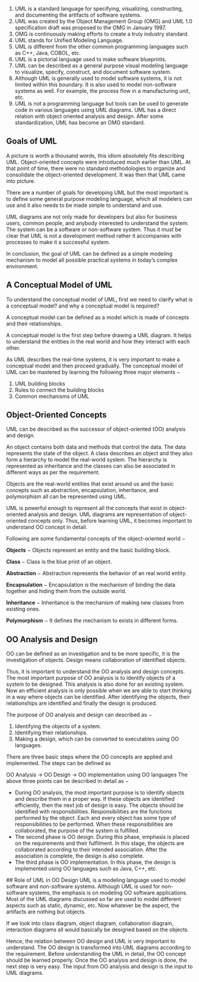 1. UML is a standard language for specifying, visualizing, constructing, and documenting the artifacts of software systems.
2. UML was created by the Object Management Group (OMG) and UML 1.0 specification draft was proposed to the OMG in January 1997.
3. OMG is continuously making efforts to create a truly industry standard.
4. UML stands for Unified Modeling Language.
5. UML is different from the other common programming languages such as C++, Java, COBOL, etc.
6. UML is a pictorial language used to make software blueprints.
7. UML can be described as a general purpose visual modeling language to visualize, specify, construct, and document software system.
8. Although UML is generally used to model software systems, it is not limited within this boundary. It is also used to model non-software systems as well. For example, the process flow in a manufacturing unit, etc.
9. UML is not a programming language but tools can be used to generate code in various languages using UML diagrams. UML has a direct relation with object oriented analysis and design. After some standardization, UML has become an OMG standard.

## Goals of UML
A picture is worth a thousand words, this idiom absolutely fits describing UML. Object-oriented concepts were introduced much earlier than UML. At that point of time, there were no standard methodologies to organize and consolidate the object-oriented development. It was then that UML came into picture.

There are a number of goals for developing UML but the most important is to define some general purpose modeling language, which all modelers can use and it also needs to be made simple to understand and use.

UML diagrams are not only made for developers but also for business users, common people, and anybody interested to understand the system. The system can be a software or non-software system. Thus it must be clear that UML is not a development method rather it accompanies with processes to make it a successful system.

In conclusion, the goal of UML can be defined as a simple modeling mechanism to model all possible practical systems in today’s complex environment.

## A Conceptual Model of UML
To understand the conceptual model of UML, first we need to clarify what is a conceptual model? and why a conceptual model is required?

A conceptual model can be defined as a model which is made of concepts and their relationships.

A conceptual model is the first step before drawing a UML diagram. It helps to understand the entities in the real world and how they interact with each other.

As UML describes the real-time systems, it is very important to make a conceptual model and then proceed gradually. The conceptual model of UML can be mastered by learning the following three major elements −

1. UML building blocks
2. Rules to connect the building blocks
3. Common mechanisms of UML
 
## Object-Oriented Concepts
UML can be described as the successor of object-oriented (OO) analysis and design.

An object contains both data and methods that control the data. The data represents the state of the object. A class describes an object and they also form a hierarchy to model the real-world system. The hierarchy is represented as inheritance and the classes can also be associated in different ways as per the requirement.

Objects are the real-world entities that exist around us and the basic concepts such as abstraction, encapsulation, inheritance, and polymorphism all can be represented using UML.

UML is powerful enough to represent all the concepts that exist in object-oriented analysis and design. UML diagrams are representation of object-oriented concepts only. Thus, before learning UML, it becomes important to understand OO concept in detail.

Following are some fundamental concepts of the object-oriented world −

<b>Objects</b> − Objects represent an entity and the basic building block.

<b>Class</b> − Class is the blue print of an object.

<b>Abstraction</b> − Abstraction represents the behavior of an real world entity.

<b>Encapsulation</b> − Encapsulation is the mechanism of binding the data together and hiding them from the outside world.

<b>Inheritance</b> − Inheritance is the mechanism of making new classes from existing ones.

<b>Polymorphism</b> − It defines the mechanism to exists in different forms.

## OO Analysis and Design
OO can be defined as an investigation and to be more specific, it is the investigation of objects. Design means collaboration of identified objects.

Thus, it is important to understand the OO analysis and design concepts. The most important purpose of OO analysis is to identify objects of a system to be designed. This analysis is also done for an existing system. Now an efficient analysis is only possible when we are able to start thinking in a way where objects can be identified. After identifying the objects, their relationships are identified and finally the design is produced.

The purpose of OO analysis and design can described as −

1. Identifying the objects of a system.
2. Identifying their relationships.
3. Making a design, which can be converted to executables using OO languages.

There are three basic steps where the OO concepts are applied and implemented. The steps can be defined as

OO Analysis → OO Design → OO implementation using OO languages
The above three points can be described in detail as −
<ul>
  <li>During OO analysis, the most important purpose is to identify objects and describe them in a proper way. If these objects are identified efficiently, then the next job of design is easy. The objects should be identified with responsibilities. Responsibilities are the functions performed by the object. Each and every object has some type of responsibilities to be performed. When these responsibilities are collaborated, the purpose of the system is fulfilled.</li>
  <li>The second phase is OO design. During this phase, emphasis is placed on the requirements and their fulfilment. In this stage, the objects are collaborated according to their intended association. After the association is complete, the design is also complete.</li>
  <li>The third phase is OO implementation. In this phase, the design is implemented using OO languages such as Java, C++, etc.</li>
</ul>
## Role of UML in OO Design
UML is a modeling language used to model software and non-software systems. Although UML is used for non-software systems, the emphasis is on modeling OO software applications. Most of the UML diagrams discussed so far are used to model different aspects such as static, dynamic, etc. Now whatever be the aspect, the artifacts are nothing but objects.

If we look into class diagram, object diagram, collaboration diagram, interaction diagrams all would basically be designed based on the objects.

Hence, the relation between OO design and UML is very important to understand. The OO design is transformed into UML diagrams according to the requirement. Before understanding the UML in detail, the OO concept should be learned properly. Once the OO analysis and design is done, the next step is very easy. The input from OO analysis and design is the input to UML diagrams.
